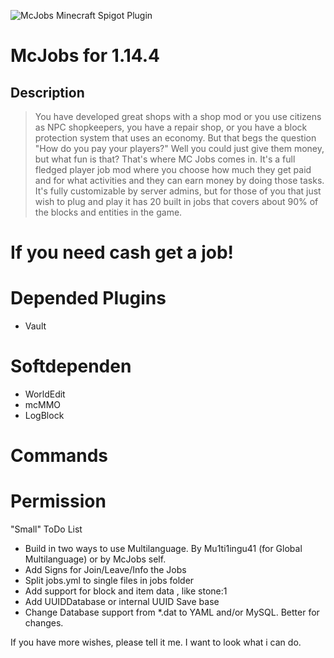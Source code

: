 ![McJobs Minecraft Spigot Plugin](https://media.forgecdn.net/attachments/138/710/mcjobs.jpg)

# McJobs for 1.14.4

## Description
> You have developed great shops with a shop mod or you use citizens as NPC shopkeepers, you have a repair shop, or you have a block protection system that uses an economy. But that begs the question "How do you pay your players?" Well you could just give them money, but what fun is that? That's where MC Jobs comes in. It's a full fledged player job mod where you choose how much they get paid and for what activities and they can earn money by doing those tasks. It's fully customizable by server admins, but for those of you that just wish to plug and play it has 20 built in jobs that covers about 90% of the blocks and entities in the game.

# If you need cash get a job!

# Depended Plugins
* Vault

# Softdependen
* WorldEdit
* mcMMO
* LogBlock

# Commands


# Permission

"Small" ToDo List
- Build in two ways to use Multilanguage. By Mu1ti1ingu41 (for Global Multilanguage) or by McJobs self.
- Add Signs for Join/Leave/Info the Jobs
- Split jobs.yml to single files in jobs folder
- Add support for block and item data , like stone:1
- Add UUIDDatabase or internal UUID Save base
- Change Database support from *.dat to YAML and/or MySQL. Better for changes.

If you have more wishes, please tell it me. I want to look what i can do.
